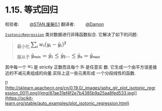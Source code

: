 # 1.15\. 等式回归

校验者:
        [@STAN,废柴0.1](https://github.com/apachecn/scikit-learn-doc-zh)
翻译者:
        [@Damon](https://github.com/apachecn/scikit-learn-doc-zh)

[`IsotonicRegression`](https://scikit-learn.org/stable/modules/generated/sklearn.isotonic.IsotonicRegression.html#sklearn.isotonic.IsotonicRegression "sklearn.isotonic.IsotonicRegression") 类对数据进行非降函数拟合. 它解决了如下的问题:

> 最小化 ![\sum_i w_i (y_i - \hat{y}_i)^2](img/156554c81cfe5f0230627ac0487fd07f.jpg)
> 
> 服从于 ![\hat{y}_{min} = \hat{y}_1 \le \hat{y}_2 ... \le \hat{y}_n = \hat{y}_{max}](img/6c446734a6837b7541db12e2b55f1a2b.jpg)

其中每一个 ![w_i](img/6689aa593e8e42bb5c2caa474e642b5f.jpg) 是 strictly 正数而且每个 ![y_i](img/4a22ca544916918b2358e5fc7c71b8e6.jpg) 是任意实 数. 它生成一个由平方误差接近的不减元素组成的向量.实际上这一些元素形成 一个分段线性的函数.

[![http://sklearn.apachecn.org/cn/0.19.0/_images/sphx_glr_plot_isotonic_regression_0011.png](img/87ae31ef4f2e7b4385b9a25aa8fed533.jpg)](https://scikit-learn.org/stable/auto_examples/plot_isotonic_regression.html)